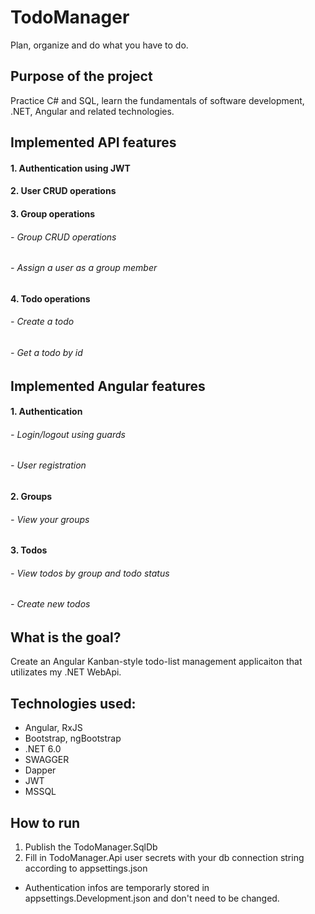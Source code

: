 # TodoManager

Plan, organize and do what you have to do.

## Purpose of the project

Practice C# and SQL, learn the fundamentals of software development, .NET, Angular and related technologies.

## Implemented API features

#### 1. Authentication using JWT

#### 2. User CRUD operations

#### 3. Group operations

###### - Group CRUD operations

###### - Assign a user as a group member

#### 4. Todo operations

###### - Create a todo

###### - Get a todo by id

## Implemented Angular features

#### 1. Authentication

###### - Login/logout using guards

###### - User registration

#### 2. Groups

###### - View your groups

#### 3. Todos

###### - View todos by group and todo status

###### - Create new todos

## What is the goal?

Create an Angular Kanban-style todo-list management applicaiton that utilizates my .NET WebApi.

## Technologies used:

- Angular, RxJS
- Bootstrap, ngBootstrap
- .NET 6.0
- SWAGGER
- Dapper
- JWT
- MSSQL

## How to run

1. Publish the TodoManager.SqlDb
2. Fill in TodoManager.Api user secrets with your db connection string according to appsettings.json

- Authentication infos are temporarly stored in appsettings.Development.json and don't need to be changed.
